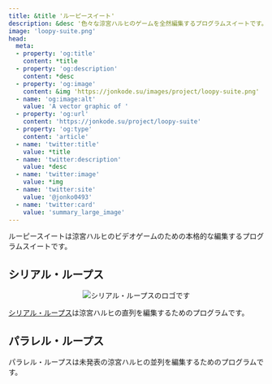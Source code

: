 ```yaml
---
title: &title 'ルーピースイート'
description: &desc '色々な涼宮ハルヒのゲームを全然編集するプログラムスイートです。'
image: 'loopy-suite.png'
head:
  meta:
  - property: 'og:title'
    content: *title
  - property: 'og:description'
    content: *desc
  - property: 'og:image'
    content: &img 'https://jonkode.su/images/project/loopy-suite.png'
  - name: 'og:image:alt'
    value: 'A vector graphic of '
  - property: 'og:url'
    content: 'https://jonkode.su/project/loopy-suite'
  - property: 'og:type'
    content: 'article'
  - name: 'twitter:title'
    value: *title
  - name: 'twitter:description'
    value: *desc
  - name: 'twitter:image'
    value: *img
  - name: 'twitter:site'
    value: '@jonko0493'
  - name: 'twitter:card'
    value: 'summary_large_image'
---
```


ルーピースイートは涼宮ハルヒのビデオゲームのための本格的な編集するプログラムスイートです。

## シリアル・ループス
<center>
  <img src="/images/project/serial-loops.png" alt="シリアル・ループスのロゴです" class="small-image">
</center>

[シリアル・ループス](https://haroohie.club/chokuretsu/serial-loops)は涼宮ハルヒの直列を編集するためのプログラムです。

## パラレル・ループス
パラレル・ループスは未発表の涼宮ハルヒの並列を編集するためのプログラムです。